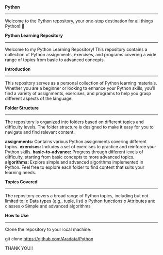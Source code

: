 **Python**
________________________________________________________________________________________________________________________________________________________________________________________
Welcome to the Python repository, your one-stop destination for all things Python! 🚀

**Python Learning Repository** 
________________________________________________________________________________________________________________________________________________________________________________________
Welcome to my Python Learning Repository! This repository contains a collection of Python assignments, exercises, and programs covering a wide range of topics from basic to advanced concepts.

**Introduction**
________________________________________________________________________________________________________________________________________________________________________________________
This repository serves as a personal collection of Python learning materials. Whether you are a beginner or looking to enhance your Python skills, you'll find a variety of assignments, exercises, and programs to help you grasp different aspects of the language.

**Folder Structure**
________________________________________________________________________________________________________________________________________________________________________________________
The repository is organized into folders based on different topics and difficulty levels. The folder structure is designed to make it easy for you to navigate and find relevant content.

**assignments:** Contains various Python assignments covering different topics.
**exercises:** Includes a set of exercises to practice and reinforce your Python skills.
**basic-to-advance:** Progress through different levels of difficulty, starting from basic concepts to more advanced topics.
**algorithms:** Explore simple and advanced algorithms implemented in Python.
Feel free to explore each folder to find content that suits your learning needs.

**Topics Covered**
________________________________________________________________________________________________________________________________________________________________________________________
The repository covers a broad range of Python topics, including but not limited to:
o Data types (e.g., tuple, list)
o Python functions
o Attributes and classes
o Simple and advanced algorithms

**How to Use**
________________________________________________________________________________________________________________________________________________________________________________________
Clone the repository to your local machine:

git clone https://github.com/Aradata/Python 

THANK YOU!!
